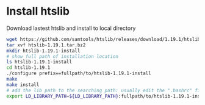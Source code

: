 # Install htslib

Download lastest htslib and install to local directory

```bash
wget https://github.com/samtools/htslib/releases/download/1.19.1/htslib-1.19.1.tar.bz2
tar xvf htslib-1.19.1.tar.bz2
mkdir htslib-1.19.1-install
# show full path of installation location
ls htslib-1.19.1-install
cd htslib-1.19.1
./configure prefix==fullpath/to/htslib-1.19.1-install
make
make install
# add the lib path to the searching path: usually edit the ".bashrc" file by adding following line:
export LD_LIBRARY_PATH=${LD_LIBRARY_PATH}:fullpath/to/htslib-1.19.1-install/lib
```
